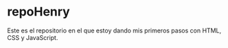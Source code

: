 # repoHenry
Este es el repositorio en el que estoy dando mis primeros pasos con HTML, CSS y JavaScript.
